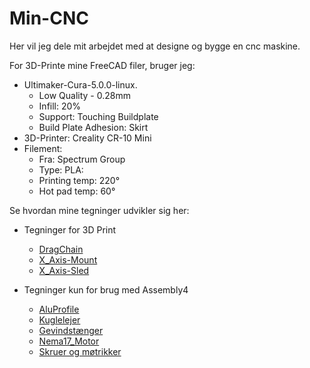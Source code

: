 # Min-CNC

Her vil jeg dele mit arbejdet med at designe og bygge en cnc maskine.

For 3D-Printe mine FreeCAD filer, bruger jeg:

* Ultimaker-Cura-5.0.0-linux.
  * Low Quality - 0.28mm
  * Infill: 20%
  * Support: Touching Buildplate
  * Build Plate Adhesion: Skirt
* 3D-Printer: Creality CR-10 Mini
* Filement: 
  * Fra: Spectrum Group
  * Type: PLA:
  * Printing temp: 220°
  * Hot pad temp: 60°

Se hvordan mine tegninger udvikler sig her:

* Tegninger for 3D Print
  * [DragChain](./FreeCad-files/DragChain/README.md)
  * [X_Axis-Mount](./FreeCad-files/X_Axis/X_Axis-Mount/README.md)
  * [X_Axis-Sled](./FreeCad-files/X_Axis/X_Axis-Sled/)

* Tegninger kun for brug med Assembly4
  * [AluProfile](./FreeCad-files/AluProfile/README.md)
  * [Kuglelejer]()
  * [Gevindstænger](./FreeCad-files/Gevinstang/README.md)
  * [Nema17_Motor]()
  * [Skruer og møtrikker]()
